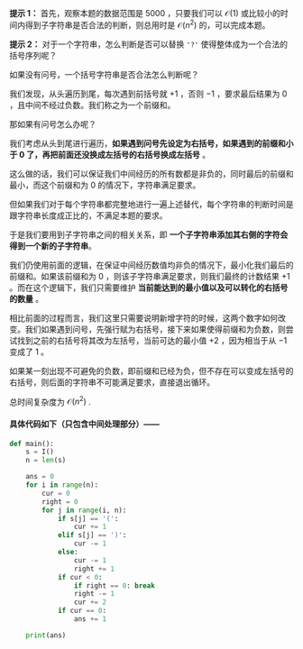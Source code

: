 **提示 1：** 首先，观察本题的数据范围是 $5000$ ，只要我们可以 $\mathcal{O}(1)$ 或比较小的时间内得到子字符串是否合法的判断，则总用时是 $\mathcal{O}(n^2)$ 的，可以完成本题。

**提示 2：** 对于一个字符串，怎么判断是否可以替换 `'?'` 使得整体成为一个合法的括号序列呢？

如果没有问号，一个括号字符串是否合法怎么判断呢？

我们发现，从头遍历到尾，每次遇到前括号就 $+1$ ，否则 $-1$ ，要求最后结果为 $0$ ，且中间不经过负数。我们称之为一个前缀和。

那如果有问号怎么办呢？

我们考虑从头到尾进行遍历，**如果遇到问号先设定为右括号，如果遇到的前缀和小于 $0$ 了，再把前面还没换成左括号的右括号换成左括号** 。

这么做的话，我们可以保证我们中间经历的所有数都是非负的，同时最后的前缀和最小，而这个前缀和为 $0$ 的情况下，字符串满足要求。

但如果我们对于每个字符串都完整地进行一遍上述替代，每个字符串的判断时间是跟字符串长度成正比的，不满足本题的要求。

于是我们要用到子字符串之间的相关关系，即 **一个子字符串添加其右侧的字符会得到一个新的子字符串**。

我们仍使用前面的逻辑，在保证中间经历数值均非负的情况下，最小化我们最后的前缀和。如果该前缀和为 $0$ ，则该子字符串满足要求，则我们最终的计数结果 $+1$ 。而在这个逻辑下，我们只需要维护 **当前能达到的最小值以及可以转化的右括号的数量** 。

相比前面的过程而言，我们这里只需要说明新增字符的时候，这两个数字如何改变。我们如果遇到问号，先强行赋为右括号，接下来如果使得前缀和为负数，则尝试找到之前的右括号将其改为左括号，当前可达的最小值 $+2$ ，因为相当于从 $-1$ 变成了 $1$ 。

如果某一刻出现不可避免的负数，即前缀和已经为负，但不存在可以变成左括号的右括号，则后面的字符串不可能满足要求，直接退出循环。

总时间复杂度为 $\mathcal{O}(n^2)$ .

#### 具体代码如下（只包含中间处理部分）——

```Python []
def main():
    s = I()
    n = len(s)

    ans = 0
    for i in range(n):
        cur = 0
        right = 0
        for j in range(i, n):
            if s[j] == '(':
                cur += 1
            elif s[j] == ')':
                cur -= 1
            else:
                cur -= 1
                right += 1
            if cur < 0:
                if right == 0: break
                right -= 1
                cur += 2
            if cur == 0:
                ans += 1

    print(ans)
```
